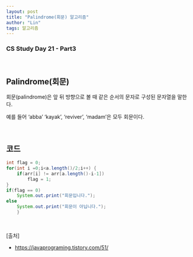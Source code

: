 ```yaml
---
layout: post
title: "Palindrome(회문) 알고리즘"
author: "Lin"
tags: 알고리즘 
---
```

### CS Study Day 21 - Part3

<br>

## Palindrome(회문)
회문(palindrome)은 앞 뒤 방향으로 볼 때 같은 순서의 문자로 구성된 문자열을 말한다. 

예를 들어 ‘abba’ ‘kayak’, ‘reviver’, ‘madam’은 모두 회문이다.

<br>

## 코드  

```java
int flag = 0;
for(int i =0;i<a.length()/2;i++) {
    if(arr[i] != arr[a.length()-i-1])
        flag = 1;
}
if(flag == 0)
    System.out.print("회문입니다.");
else
    System.out.print("회문이 아닙니다.");
    }
```


<br>

[출처]

- <https://javaprograming.tistory.com/51/>
